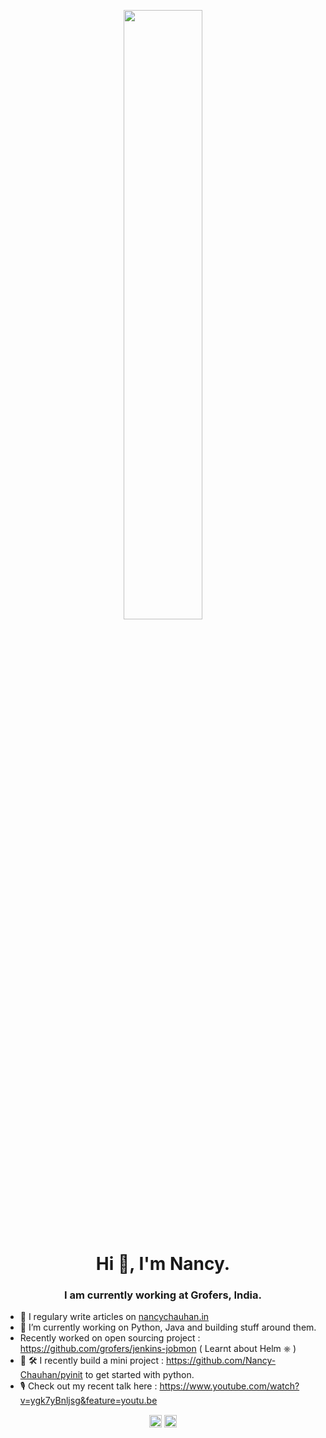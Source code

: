 <p align="center">
 <img 
      width="50%" 
      src="https://media.boingboing.net/wp-content/uploads/2019/01/giphy-3.gif" />
</p>


<h1 align="center">Hi 👋, I'm Nancy.</h1>
<h3 align="center"> I am currently working at Grofers, India.</h3>

- 📝 I regulary write articles on <a href="https://nancychauhan.in/" target="blank">nancychauhan.in</a>
- 🔭 I’m currently working on Python, Java and building stuff around them.
-  Recently worked on open sourcing project : https://github.com/grofers/jenkins-jobmon ( Learnt about Helm ⎈ )
- 🐍 🛠️  I recently build a mini project : https://github.com/Nancy-Chauhan/pyinit to get started with python.
- 🎙️ Check out my recent talk here : https://www.youtube.com/watch?v=ygk7yBnljsg&feature=youtu.be 

<p align="center">
<a href="https://twitter.com/_nancychauhan" target="blank"><img align="center" src="https://cdn.jsdelivr.net/npm/simple-icons@3.0.1/icons/twitter.svg" alt="_nancychauhan" height="20" width="20" /></a>
<a href="https://linkedin.com/in/nancy-chauhan" target="blank"><img align="center" src="https://cdn.jsdelivr.net/npm/simple-icons@3.0.1/icons/linkedin.svg" alt="nancy-chauhan" height="20" width="20" /></a>
</p>
